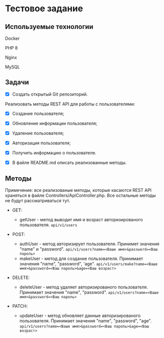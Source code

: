 # Тестовое задание

## Используемые технологии
Docker

PHP 8

Nginx

MySQL

## Задачи

 - [X] Создать открытый Git репозиторий.

Реализовать методы REST API для работы с пользователями: 
 - [X] Создание пользователя; 
 
 - [X] Обновление информации пользователя; 

 - [X] Удаление пользователя; 
    
 - [X] Авторизация пользователя; 

 - [X] Получить информацию о пользователе.

 - [X] В файле README.md описать реализованные методы.

## Методы
Примечяние: все реализованые методы, которые касаются REST API храняться в файле Controllers/ApiController.php. Все остальные методы не будут рассматриваться тут.

- GET:
    - getUser - метод выводит имя и возраст авторизированого пользователя. ```api/v1/users```

- POST:
    - authUser - метод авторизирует пользователя. Принимет значения "name" и "password". ```api/v1/users?name=<Ваше имя>&password=<Ваш пароль>```
    - makeUser - метод для создание пользователя. Принимает значения "name", "password", 'age". ```api/v1/users/make?name=<Ваше имя>&password=<Ваш пароль>&age=<Ваш возраст>```

- DELETE:
    - deleteUser - метод удаляет авторизированого пользователя. Принимает значения "name", "password". ```api/v1/users?name=<Ваше имя>&password=<Ваш пароль>```

- PATCH:
    - updateUser - метод обновляет данные авторизированого пользователя. Принимает значения "name", "password", "age". ```api/v1/users?name=<Ваше имя>&password=<Ваш пароль>&age=<Ваш возраст>```

